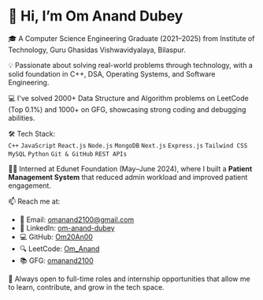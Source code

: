 # 👋 Hi, I’m Om Anand Dubey

🎓 A Computer Science Engineering Graduate (2021–2025) from Institute of Technology, Guru Ghasidas Vishwavidyalaya, Bilaspur.

💡 Passionate about solving real-world problems through technology, with a solid foundation in C++, DSA, Operating Systems, and Software Engineering.

💻 I've solved 2000+ Data Structure and Algorithm problems on LeetCode (Top 0.1%) and 1000+ on GFG, showcasing strong coding and debugging abilities. 


🛠️ Tech Stack:  
`C++` `JavaScript` `React.js` `Node.js` `MongoDB` `Next.js` `Express.js` `Tailwind CSS` `MySQL` `Python` `Git & GitHub` `REST APIs`

🧑‍💼 Interned at Edunet Foundation (May–June 2024), where I built a **Patient Management System** that reduced admin workload and improved patient engagement.

📫 Reach me at:
- 📧 Email: [omanand2100@gmail.com](mailto:omanand2100@gmail.com)  
- 🔗 LinkedIn: [om-anand-dubey](https://www.linkedin.com/in/om-anand-dubey-283366229/)  
- 💻 GitHub: [Om20An00](https://github.com/Om20An00/Om20An00)  
- 🔍 LeetCode: [Om_Anand](https://leetcode.com/u/Om_Anand/)  
- 📚 GFG: [omanand2100](https://www.geeksforgeeks.org/user/omanand2100/)


💼 Always open to full-time roles and internship opportunities that allow me to learn, contribute, and grow in the tech space.
